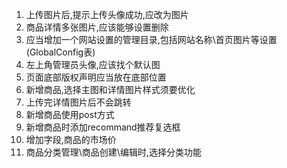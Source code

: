 1. 上传图片后,提示上传头像成功,应改为图片
2. 商品详情多张图片,应该能够设置删除
3. 应当增加一个网站设置的管理目录,包括网站名称\首页图片等设置(GlobalConfig表)
4. 左上角管理员头像,应该找个默认图
5. 页面底部版权声明应当放在底部位置 
6. 新增商品,选择主图和详情图片样式须要优化
7. 上传完详情图片后不会跳转
8. 新增商品使用post方式
9. 新增商品时添加recommand推荐复选框 
10. 增加字段,商品的市场价
11. 商品分类管理\商品创建\编辑时,选择分类功能

